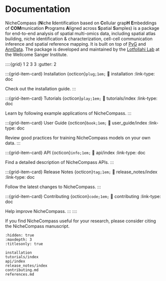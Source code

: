 # Documentation

NicheCompass (**N**iche **I**dentification based on **C**ellular grap**H** **E**mbeddings of **COM**munication **P**rograms **A**ligned across **S**patial **S**amples) is a package for end-to-end analysis of spatial multi-omics data, including spatial atlas building, niche identification & characterization, cell-cell communication inference and spatial reference mapping. It is built on top of [PyG](https://pytorch-geometric.readthedocs.io/en/latest/) and [AnnData](https://anndata.readthedocs.io/en/latest/).
The package is developed and maintained by the [Lotfollahi Lab](https://github.com/Lotfollahi-lab) at the Wellcome Sanger Institute.

::::{grid} 1 2 3 3
:gutter: 2

:::{grid-item-card} Installation {octicon}`plug;1em;`
:link: installation
:link-type: doc

Check out the installation guide.
:::

:::{grid-item-card} Tutorials {octicon}`play;1em;`
:link: tutorials/index
:link-type: doc

Learn by following example applications of NicheCompass.
:::

:::{grid-item-card} User Guide {octicon}`book;1em;`
:link: user_guide/index
:link-type: doc

Review good practices for training NicheCompass models on your own data.
:::

:::{grid-item-card} API {octicon}`info;1em;`
:link: api/index
:link-type: doc

Find a detailed description of NicheCompass APIs.
:::

:::{grid-item-card} Release Notes {octicon}`tag;1em;`
:link: release_notes/index
:link-type: doc

Follow the latest changes to NicheCompass.
:::

:::{grid-item-card} Contributing {octicon}`code;1em;`
:link: contributing
:link-type: doc

Help improve NicheCompass.
:::
::::

If you find NicheCompass useful for your research, please consider citing the NicheCompass manuscript.

```{toctree}
:hidden: true
:maxdepth: 3
:titlesonly: true

installation
tutorials/index
api/index
release_notes/index
contributing.md
references.md
```
